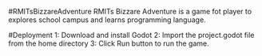#RMITsBizzareAdventure
RMITs Bizzare Adventure is a game fot player to explores school campus and learns programming language.

#Deployment
1: Download and install Godot
2: Import the project.godot file from the home directory
3: Click Run button to run the game. 